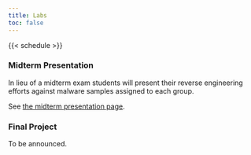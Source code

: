 ```yaml
---
title: Labs
toc: false
---
```


{{< schedule >}}

### Midterm Presentation

In lieu of a midterm exam students will present their reverse engineering
efforts against malware samples assigned to each group.

See [the midterm presentation page](/labs/week-08/).

### Final Project

To be announced.
